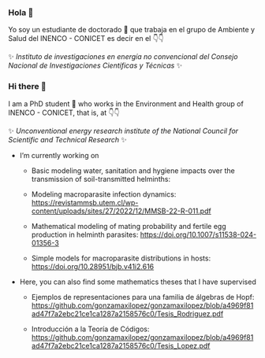 ### Hola 👋

Yo soy un estudiante de doctorado 🔭 que trabaja en el grupo de Ambiente y Salud del INENCO - CONICET es decir en el :point_down::point_down: 

✨ _Instituto de investigaciones en energía no convencional del Consejo Nacional de Investigaciones Científicas y Técnicas_ ✨


### Hi there 👋

I am a PhD student 🔭 who works in the Environment and Health group of INENCO - CONICET, that is, at :point_down::point_down:


✨ _Unconventional energy research institute of the National Council for Scientific and Technical Research_ ✨

-  I’m currently working on 

    - Basic modeling water, sanitation and hygiene impacts over the transmission of soil-transmitted helminths: 

    - Modeling macroparasite infection dynamics: https://revistammsb.utem.cl/wp-content/uploads/sites/27/2022/12/MMSB-22-R-011.pdf

    - Mathematical modeling of mating probability and fertile egg production in helminth parasites: https://doi.org/10.1007/s11538-024-01356-3
    
    - Simple models for macroparasite distributions in hosts: https://doi.org/10.28951/bjb.v41i2.616
 
- Here, you can also find some mathematics theses that I have supervised

    - Ejemplos de representaciones para una familia de álgebras de Hopf: https://github.com/gonzamaxilopez/gonzamaxilopez/blob/a4969f81ad47f7a2ebc21ce1ca1287a2158576c0/Tesis_Rodriguez.pdf
      
    - Introducción a la Teoría de Códigos: https://github.com/gonzamaxilopez/gonzamaxilopez/blob/a4969f81ad47f7a2ebc21ce1ca1287a2158576c0/Tesis_Lopez.pdf
<!-- 
 
    - Forest fires in amazonas:  https://arxiv.org/abs/2202.11552
    
    - Forest fires Australia: https://arxiv.org/abs/2110.10014
    
    - Beagle Channel Toxic algae blooms: https://www.sciencedirect.com/science/article/pii/S0079661122000192
    
    - Soil mesofauna trophic networks/resources: https://doi.org/10.1101/2021.02.06.430061
    
    - Fisheries on the food web of the San Jorge Gulf Patagonia: https://www.nature.com/articles/s41598-022-14363-y

<!--
**lsaravia/lsaravia** is a ✨ _special_ ✨ repository because its `README.md` (this file) appears on your Git
Hub profile.

Here are some ideas to get you started:


- 🌱 I’m currently learning ...
- 👯 I’m looking to collaborate on ...
- 🤔 I’m looking for help with ...
- 💬 Ask me about ...
- 📫 How to reach me: ...
- 😄 Pronouns: ...
- ⚡ Fun fact: ...
-->
